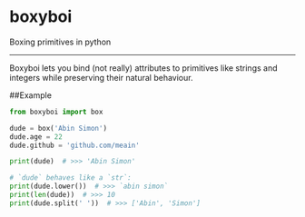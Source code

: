 # boxyboi
Boxing primitives in python

------


Boxyboi lets you bind (not really) attributes to primitives like strings and integers while preserving their natural behaviour.


##Example

```python
from boxyboi import box

dude = box('Abin Simon')
dude.age = 22
dude.github = 'github.com/meain'

print(dude)  # >>> 'Abin Simon'

# `dude` behaves like a `str`:
print(dude.lower())  # >>> `abin simon`
print(len(dude))  # >>> 10
print(dude.split(' '))  # >>> ['Abin', 'Simon']

```
